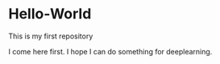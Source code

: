 # Hello-World
This is my first repository

I come here first.
I hope I can do something for deeplearning.  
